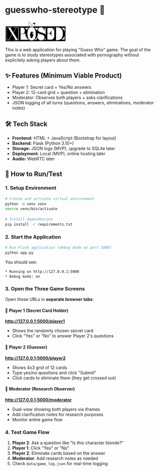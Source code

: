 # guesswho-stereotype 🎲

<img src="static/logo.png" alt="GuessWho Stereotype Research Game Logo" width="200">

This is a web application for playing "Guess Who" game. The goal of the game is to study stereotypes associated with pornography without explicitely asking players about them.

##  ✨ Features (Minimum Viable Product)
- Player 1: Secret card + Yes/No answers  
- Player 2: 12-card grid + question + elimination  
- Moderator: Observes both players + asks clarifications  
- JSON logging of all turns (questions, answers, eliminations, moderator notes)

## 🛠️ Tech Stack
- **Frontend:** HTML + JavaScript (Bootstrap for layout)  
- **Backend:** Flask (Python 3.10+)  
- **Storage:** JSON logs (MVP), upgrade to SQLite later  
- **Deployment:** Local (MVP), online hosting later
- **Audio:** WebRTC later  

## 🚀 How to Run/Test

### 1. Setup Environment
```bash
# Create and activate virtual environment
python -m venv venv
source venv/bin/activate

# Install dependencies
pip install -r requirements.txt
```

### 2. Start the Application
```bash
# Run Flask application (debug mode on port 5000)
python app.py
```
You should see:
```
* Running on http://127.0.0.1:5000
* Debug mode: on
```

### 3. Open the Three Game Screens
Open these URLs in **separate browser tabs**:

#### 🔹 **Player 1** (Secret Card Holder)
**http://127.0.0.1:5000/player1**
- Shows the randomly chosen secret card
- Click "Yes" or "No" to answer Player 2's questions

#### 🔹 **Player 2** (Guesser) 
**http://127.0.0.1:5000/player2**
- Shows 4x3 grid of 12 cards
- Type yes/no questions and click "Submit"
- Click cards to eliminate them (they get crossed out)

#### 🔹 **Moderator** (Research Observer)
**http://127.0.0.1:5000/moderator**
- Dual-view showing both players via iframes
- Add clarification notes for research purposes
- Monitor entire game flow

### 4. Test Game Flow
1. **Player 2**: Ask a question like "Is this character blonde?"
2. **Player 1**: Click "Yes" or "No" 
3. **Player 2**: Eliminate cards based on the answer
4. **Moderator**: Add research notes as needed
5. Check `data/game_log.json` for real-time logging



